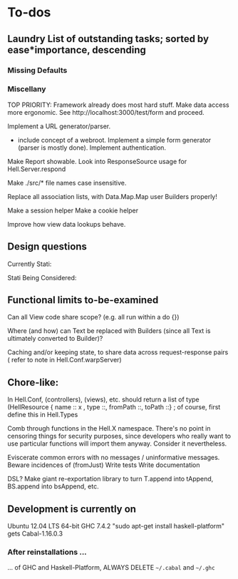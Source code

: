 # To-dos

## Laundry List of outstanding tasks; sorted by ease*importance, descending

### Missing Defaults

### Miscellany

TOP PRIORITY:
Framework already does most hard stuff.
Make data access more ergonomic.
See http://localhost:3000/test/form and proceed.

Implement a URL generator/parser.
  - include concept of a webroot.
Implement a simple form generator (parser is mostly done).
Implement authentication.

Make Report showable.
Look into ResponseSource usage for Hell.Server.respond

Make ./src/* file names case insensitive.

Replace all association lists, with Data.Map.Map
user Builders properly! 

Make a session helper
Make a cookie helper

Improve how view data lookups behave.


## Design questions  

Currently Stati:

Stati Being Considered:

## Functional limits to-be-examined

Can all View code share scope? (e.g. all run within a do {})

Where (and how) can Text be replaced with Builders (since all Text is
ultimately converted to Builder)?

Caching and/or keeping state, to share data across request-response pairs
( refer to note in Hell.Conf.warpServer)

## Chore-like:

In Hell.Conf, (controllers), (views), etc. should return a list of type
(HellResource { name :: x ,  type ::, fromPath ::, toPath ::} ; of course,
first define this in Hell.Types

Comb through functions in the Hell.X namespace. 
There's no point in censoring things for security purposes, since
developers who really want to use particular functions will import them
anyway.
Consider it nevertheless.

Eviscerate common errors with no messages / uninformative messages.
  Beware incidences of (fromJust)
Write tests
Write documentation

DSL?
Make giant re-exportation library to turn T.append into tAppend, 
  BS.append into bsAppend, etc.

## Development is currently on

Ubuntu 12.04 LTS 64-bit
GHC 7.4.2
"sudo apt-get install haskell-platform" gets Cabal-1.16.0.3

### After reinstallations ...

... of GHC and Haskell-Platform, ALWAYS DELETE `~/.cabal` and `~/.ghc`
